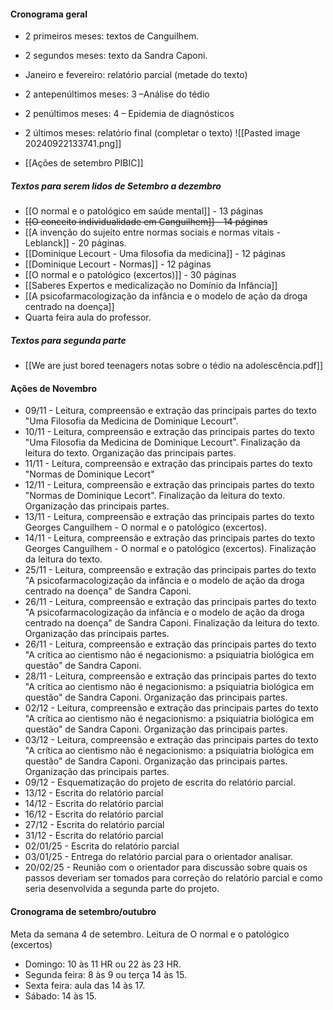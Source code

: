 #### Cronograma geral 
- 2 primeiros meses: textos de Canguilhem. 
- 2 segundos meses: texto da Sandra Caponi. 
- Janeiro e fevereiro: relatório parcial (metade do texto)
- 2 antepenúltimos meses: 3 –Análise do tédio
- 2 penúltimos meses: 4 – Epidemia de diagnósticos 
- 2 últimos meses: relatório final (completar o texto)
![[Pasted image 20240922133741.png]]

- [[Ações de setembro PIBIC]]
##### Textos para serem lidos de Setembro a dezembro
- [[O normal e o patológico em saúde mental]] - 13 páginas
- ~~[[O conceito individualidade em Canguilhem]] - 14 páginas~~
- [[A invenção do sujeito entre normas sociais e normas vitais - Leblanck]] - 20 páginas. 
- [[Dominique Lecourt - Uma filosofia da medicina]] - 12 páginas
- [[Dominique Lecourt - Normas]] - 12 páginas
- [[O normal e o patológico (excertos)]] - 30 páginas
- [[Saberes Expertos e medicalização no Domínio da Infância]]
- [[A psicofarmacologização da infância e o modelo de ação da droga centrado na doença]]
- Quarta feira aula do professor. 
##### Textos para segunda parte 
- [[We are just bored teenagers notas sobre o tédio na adolescência.pdf]]
#### Ações de Novembro
- 09/11 - Leitura, compreensão e extração das principais partes do texto "Uma Filosofia da Medicina de Dominique Lecourt".
- 10/11 - Leitura, compreensão e extração das principais partes do texto "Uma Filosofia da Medicina de Dominique Lecourt". Finalização da leitura do texto. Organização das principais partes. 
- 11/11 - Leitura, compreensão e extração das principais partes do texto "Normas de Dominique Lecort"
- 12/11 - Leitura, compreensão e extração das principais partes do texto "Normas de Dominique Lecort". Finalização da leitura do texto. Organização das principais partes. 
- 13/11 - Leitura, compreensão e extração das principais partes do texto Georges Canguilhem - O normal e o patológico (excertos).
- 14/11 - Leitura, compreensão e extração das principais partes do texto Georges Canguilhem - O normal e o patológico (excertos). Finalização da leitura do texto.
- 25/11 - Leitura, compreensão e extração das principais partes do texto "A psicofarmacologização da infância e o modelo de ação da droga centrado na doença" de Sandra Caponi.
- 26/11 - Leitura, compreensão e extração das principais partes do texto "A psicofarmacologização da infância e o modelo de ação da droga centrado na doença" de Sandra Caponi. Finalização da leitura do texto. Organização das principais partes. 
- 26/11 - Leitura, compreensão e extração das principais partes do texto "A crítica ao cientismo não é negacionismo: a psiquiatria biológica em questão" de Sandra Caponi.
- 28/11 - Leitura, compreensão e extração das principais partes do texto "A crítica ao cientismo não é negacionismo: a psiquiatria biológica em questão" de Sandra Caponi. Organização das principais partes. 
- 02/12 - Leitura, compreensão e extração das principais partes do texto "A crítica ao cientismo não é negacionismo: a psiquiatria biológica em questão" de Sandra Caponi. Organização das principais partes. 
- 03/12 - Leitura, compreensão e extração das principais partes do texto "A crítica ao cientismo não é negacionismo: a psiquiatria biológica em questão" de Sandra Caponi. Organização das principais partes. Organização das principais partes. 
- 09/12 - Esquematização do projeto de escrita do relatório parcial. 
- 13/12 - Escrita do relatório parcial
- 14/12 - Escrita do relatório parcial
- 16/12 - Escrita do relatório parcial
- 27/12 - Escrita do relatório parcial
- 31/12 - Escrita do relatório parcial
- 02/01/25 - Escrita do relatório parcial
- 03/01/25 - Entrega do relatório parcial para o orientador analisar. 
- 20/02/25 - Reunião com o orientador para discussão sobre quais os passos deveriam ser tomados para correção do relatório parcial e como seria desenvolvida a segunda parte do projeto. 
#### Cronograma de setembro/outubro
Meta da semana 4 de setembro. 
Leitura de O normal e o patológico (excertos)
- Domingo: 10 às 11 HR ou 22 às 23 HR. 
- Segunda feira: 8 às 9 ou terça 14 às 15. 
- Sexta feira: aula das 14 às 17. 
- Sábado: 14 às 15. 